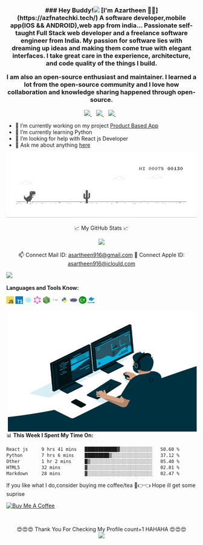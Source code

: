<h3 align='center'>
 ### Hey Buddy!<img src="https://media.giphy.com/media/hvRJCLFzcasrR4ia7z/giphy.gif" width="25px">  [I'm Azartheen 👨‍💻](https://azfnatechki.tech/)
 A software developer,mobile app(IOS && ANDROID),web app from india... Passionate self-taught Full Stack web developer and a freelance software engineer from India. My passion for software lies with dreaming up ideas and making them come true with elegant interfaces. I take great care in the experience, architecture, and code quality of the things I build.

 I am also an open-source enthusiast and maintainer. I learned a lot from the open-source community and I love how collaboration and knowledge sharing happened through open-source.


</h3>

<p align='center'>
 
</p>



<p align='center'>
  
  <a href="https://wa.me/918760572842?text=HEY!%20Azartheen">
    <img src="https://img.shields.io/badge/WHATSAPP-%2325D366.svg?&style=for-the-badge&logo=whatsapp&logoColor=white" />    
  </a>&nbsp;&nbsp;
  <a href="https://www.linkedin.com/in/asartheen/">
    <img src="https://img.shields.io/badge/linkedin-%230077B5.svg?&style=for-the-badge&logo=linkedin&logoColor=white" />
  </a>&nbsp;&nbsp;
  <a href="https://instagram.com/azartheen_s/">
    <img src="https://img.shields.io/badge/instagram-%23E4405F.svg?&style=for-the-badge&logo=instagram&logoColor=white" />        
  </a>&nbsp;&nbsp;
  
</p>

<!--
### My Skills
<img src="https://img.shields.io/badge/c%20sharp%20🟢🟢🟢🟢🟢-%23239120.svg?&style=for-the-badge&logo=c%20sharp&logoColor=white" /> 
<img src="https://img.shields.io/badge/xamarin%20forms%20🟢🟢🟢🟢🟢-%233498DB.svg?&style=for-the-badge&logo=xamarin&logoColor=white" /> 
<img src="https://img.shields.io/badge/dotnet%20🟢🟢🟢🟢🟢-net%23239120.svg?&style=for-the-badge&logo=dot-net&logoColor=white" /> 
<img src="https://img.shields.io/badge/html%20🟢🟢🟢🟢⚪-%23239120.svg?&style=for-the-badge&logo=html5&logoColor=white" /> 
- 👯 I’m looking to collaborate on [Github Readme Stats](https://github.com/ofmine/github-readme-stats)

-->

<p align='center'>

- 🔭 I’m currently working on my project [Product Based App](https://icuesystems.com)
- 🌱 I’m currently learning Python
- 🤔 I’m looking for help with React js Developer
- 💬 Ask me about anything [here](https://github.com/azartheen/azartheen/issues)
</p>

![Dino](https://github.com/azartheen/azartheen/blob/master/dino.gif)
<p align='center'>
📈 My GitHub Stats 📈 
</p>
<p align='center'>
  <a href="#"><img src="https://github-readme-stats.vercel.app/api?username=azartheen&show_icons=true&count_private=true&include_all_commits=true&theme=material-palenight" width="350"></a>
    

</p>


<p align='center'>
  📫 Connect Mail ID: <a href='mailto:asartheen916@gmail.com'>asartheen916@gmail.com</a>
  🍎 Connect Apple ID: <a href='mailto:azartheen916@iclould.com'>asartheen916@iclould.com</a>

</p>
<p align='center'>

[comment]: <> (  <a href="#"><img src="https://badges.pufler.dev/visits/azartheen/azartheen"></a> )
<a href="#"><img src="https://badges.pufler.dev/visits/puf17640/git-badges"></a> 
 
</p>





<p align='center'>

**Languages and Tools Know:**

<code><img height="20" src="https://raw.githubusercontent.com/github/explore/80688e429a7d4ef2fca1e82350fe8e3517d3494d/topics/javascript/javascript.png"></code>
<code><img height="20" src="https://raw.githubusercontent.com/github/explore/80688e429a7d4ef2fca1e82350fe8e3517d3494d/topics/typescript/typescript.png"></code>
<code><img height="20" src="https://raw.githubusercontent.com/github/explore/80688e429a7d4ef2fca1e82350fe8e3517d3494d/topics/react/react.png"></code>
<code><img height="20" src="https://raw.githubusercontent.com/github/explore/5c058a388828bb5fde0bcafd4bc867b5bb3f26f3/topics/graphql/graphql.png"></code>
<code><img height="20" src="https://raw.githubusercontent.com/github/explore/80688e429a7d4ef2fca1e82350fe8e3517d3494d/topics/nodejs/nodejs.png"></code>
<code><img height="20" src="https://raw.githubusercontent.com/github/explore/80688e429a7d4ef2fca1e82350fe8e3517d3494d/topics/java/java.png"></code>
<code><img height="20" src="https://raw.githubusercontent.com/github/explore/80688e429a7d4ef2fca1e82350fe8e3517d3494d/topics/python/python.png"></code>
<code><img height="20" src="https://raw.githubusercontent.com/github/explore/80688e429a7d4ef2fca1e82350fe8e3517d3494d/topics/php/php.png"></code>
<code><img height="20" src="https://raw.githubusercontent.com/github/explore/5c058a388828bb5fde0bcafd4bc867b5bb3f26f3/topics/csharp/csharp.png"></code>
<code><img height="20" src="https://raw.githubusercontent.com/github/explore/80688e429a7d4ef2fca1e82350fe8e3517d3494d/topics/docker/docker.png"></code>    

</p>



<img align="right" alt="GIF" src="https://github.com/azartheen/azartheen/blob/master/code.gif?raw=true"  width="500" height="320"/>

📊 **This Week I Spent My Time On:**
<!--START_SECTION:waka-->
```text
React js     9 hrs 41 mins   ████████████▓░░░░░░░░░░░░   50.60 % 
Python       7 hrs 6 mins    █████████▒░░░░░░░░░░░░░░░   37.12 % 
Other        1 hr 2 mins     █▒░░░░░░░░░░░░░░░░░░░░░░░   05.40 % 
HTML5        32 mins         ▓░░░░░░░░░░░░░░░░░░░░░░░░   02.81 % 
Markdown     28 mins         ▓░░░░░░░░░░░░░░░░░░░░░░░░   02.47 % 
```
<!--END_SECTION:waka-->

If you like what I do,consider buying me coffee/tea 🥺👉👈 Hope ill get some suprise

<a href="https://www.buymeacoffee.com/Azartheen" target="_blank"><img src="https://cdn.buymeacoffee.com/buttons/v2/default-red.png" alt="Buy Me A Coffee" width="150" ></a>

<br>

<p align="center"> 
  😍😍😍 Thank You For Checking My Profile count+1 HAHAHA 😍😍😍 <br>
  <img src="https://profile-counter.glitch.me/Azartheen/count.svg" />
</p>
